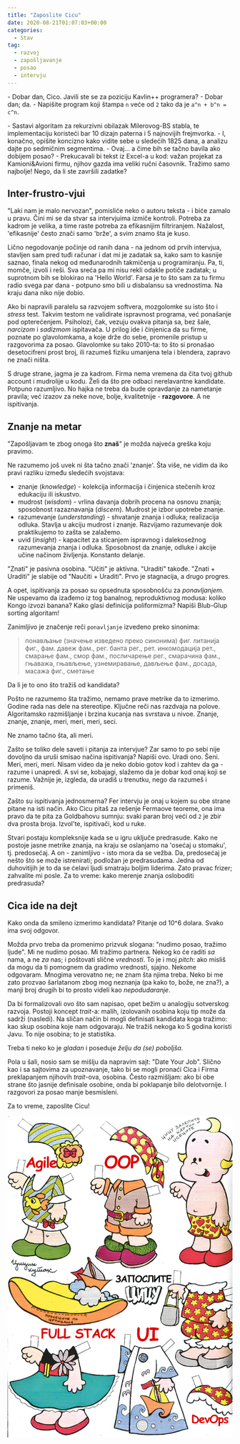 ```yaml
---
title: "Zaposlite Cicu"
date: 2020-08-21T01:07:03+00:00
categories:
  - Stav
tag:
  - razvoj
  - zapošljavanje
  - posao
  - intervju
---
```


\- Dobar dan, Cico. Javili ste se za poziciju Kavlin++ programera?
\- Dobar dan; da.
\- Napišite program koji štampa `n` veće od `2` tako da je `a^n + b^n = c^n`.
<!--more-->
\- Sastavi algoritam za rekurzivni obilazak Milerovog-BS stabla, te implementaciju koristeći bar 10 dizajn paterna i 5 najnovijih frejmvorka.
\- I, konačno, opišite koncizno kako vidite sebe u sledećih 1825 dana, a analizu dajte po sedmičnim segmentima.
\- Ovaj... a čime bih se tačno bavila ako dobijem posao?
\- Prekucavali bi tekst iz Excel-a u kod: važan projekat za Kamioni&Avioni firmu, njihov gazda ima veliki ručni časovnik. Tražimo samo najbolje! Nego, da li ste završili zadatke?

## Inter-frustro-vjui

"Laki nam je malo nervozan", pomisliće neko o autoru teksta - i biće zamalo u pravu. Čini mi se da stvar sa intervjuima izmiče kontroli. Potreba za kadrom je velika, a time raste potreba za efikasnijim filtriranjem. Nažalost, 'efikasnije' često znači samo 'brže', a svim znamo šta je kuso.

Lično negodovanje počinje od ranih dana - na jednom od prvih intervjua, stavljen sam pred tuđi računar i dat mi je zadatak sa, kako sam to kasnije saznao, finala nekog od međunarodnih takmičenja u programiranju. Pa, ti, momče, izvoli i reši. Sva sreća pa mi nisu rekli odakle potiče zadatak; u suprotnom bih se blokirao na 'Hello World'. Farsa je to što sam za tu firmu radio svega par dana - potpuno smo bili u disbalansu sa vrednostima. Na kraju dana niko nije dobio.

Ako bi napravili paralelu sa razvojem softvera, mozgolomke su isto što i _stress_ test. Takvim testom ne validirate ispravnost programa, već ponašanje pod opterećenjem. Psiholozi, čak, vezuju ovakva pitanja sa, bez šale, _narcizom_ i _sadizmom_ ispitavača. U prilog ide i činjenica da su firme, poznate po glavolomkama, a koje drže do sebe, promenile pristup u razgovorima za posao. Glavolomke su tako 2010-ta: to što si pronašao desetocifreni prost broj, ili razumeš fiziku umanjena tela i blendera, zapravo ne znači ništa.

S druge strane, jagma je za kadrom. Firma nema vremena da čita tvoj github account i mudrolije u kodu. Želi da što pre odbaci nerelavantne kandidate. Potpuno razumljivo. No hajka ne treba da bude opravdanje za nametanje pravila; već izazov za neke nove, bolje, kvalitetnije - **razgovore**. A ne ispitivanja.

## Znanje na metar

"Zapošljavam te zbog onoga što **znaš**" je možda najveća greška koju pravimo.

Ne razumemo još uvek ni šta tačno znači 'znanje'. Šta više, ne vidim da iko pravi razliku između sledećih svojstava:

+ znanje (_knowledge_) - kolekcija informacija i činjenica stečenih kroz edukaciju ili iskustvo.
+ mudrost (_wisdom_) - vrlina davanja dobrih procena na osnovu znanja; sposobnost razaznavanja (_discern_). Mudrost je izbor upotrebe znanje.
+ razumevanje (_understanding_) - shvatanje znanja i odluka; realizacija odluka. Stavlja u akciju mudrost i znanje. Razvijamo razumevanje dok praktikujemo to zašta se zalažemo.
+ uvid (_insight_) - kapacitet za sticanjem ispravnog i dalekosežnog razumevanja znanja i odluka. Sposobnost da znanje, odluke i akcije učine načinom življenja. Konstanto delanje.

"Znati" je pasivna osobina. "Učiti" je aktivna. "Uraditi" takođe. "Znati + Uraditi" je slabije od "Naučiti + Uraditi". Prvo je stagnacija, a drugo progres.

A opet, ispitivanja za posao su opsednuta sposobnošću za _ponavljanjem_. Ne uspevamo da izađemo iz tog banalnog, reproduktivnog modusa: koliko Kongo izvozi banana? Kako glasi definicija poliformizma? Napiši Blub-Glup sorting algoritam!

Zanimljivo je značenje reči `ponavljanje` izvedeno preko sinonima:

> понављање
> (значење изведено преко синонима) фиг. литанија фиг., фам. давеж фам., рег. банта рег., рет. инкомодација рет., смарање фам., смор фам., посличарење рег., смарачина фам., гњаважа, гњављење, узнемиравање, дављење фам., досада, масажа фиг., сметање

Da li je to ono što tražiš od kandidata?

Pošto ne razumemo šta tražimo, nemamo prave metrike da to izmerimo. Godine rada nas dele na stereotipe. Ključne reči nas razdvaja na polove. Algoritamsko razmišljanje i brzina kucanja nas svrstava u nivoe. Znanje, znanje, znanje, meri, meri, meri, seci.

Ne znamo tačno šta, ali meri.

Zašto se toliko dele saveti i pitanja za intervjue? Zar samo to po sebi nije dovoljno da uruši smisao načina ispitivanja? Napiši ovo. Uradi ono. Šeni. Meri, meri, meri. Nisam video da je neko dobio gotov kod i zahtev da ga - razume i unapredi. A svi se, kobajagi, slažemo da je dobar kod onaj koji se razume. Važnije je, izgleda, da uradiš u trenutku, nego da razumeš i primeniš.

Zašto su ispitivanja jednosmerna? Fer intervju je onaj u kojem su obe strane pitane na isti način. Ako Cicu pitaš za rešenje Fermaove teoreme, ona ima pravo da te pita za Goldbahovu sumnju: svaki paran broj veći od `2` je zbir dva prosta broja. Izvol'te, ispitivači, kod u ruke.

Stvari postaju kompleksnije kada se u igru uključe predrasude. Kako ne postoje jasne metrike znanja, na kraju se oslanjamo na 'osećaj u stomaku', tj. predosećaj. A on - zanimljivo - isto mora da se vežba. Da, predosećaj je nešto što se može istrenirati; podložan je predrasudama. Jedna od duhovitijih je to da se ćelavi ljudi smatraju boljim liderima. Zato pravac frizer; zahvalite mi posle. Za to vreme: kako merenje znanja osloboditi predrasuda?

## Cica ide na dejt

Kako onda da smileno izmerimo kandidata? Pitanje od 10^6 dolara. Svako ima svoj odgovor.

Možda prvo treba da promenimo prizvuk slogana: "nudimo posao, tražimo ljude". Mi ne nudimo posao. Mi tražimo partnera. Nekog ko će raditi _sa_ nama, a ne _za_ nas; i poštovati slične _vrednosti_. To je i moj _pitch_: ako misliš da mogu da ti pomognem da gradimo vrednosti, sjajno. Nekome odgovaram. Mnogima verovatno ne; ne znam šta njima treba. Neko bi me zato prozvao šarlatanom zbog mog neznanja (pa kako to, bože, ne zna?), a manji broj drugih bi to prosto videli kao _nepodudaranje_.

Da bi formalizovali ovo što sam napisao, opet bežim u analogiju sotverskog razvoja. Postoji koncept _trait_-a: malih, izolovanih osobina koju tip može da sadrži (nasledi). Na sličan način bi mogli definisati kandidata koga tražimo: kao skup osobina koje nam odgovaraju. Ne tražiš nekoga ko 5 godina koristi Javu. To nije osobina; to je statistika.

Treba ti neko ko je _gladan_ i poseduje _želju da (se) poboljša_.

Pola u šali, nosio sam se mišlju da napravim sajt: "Date Your Job". Slično kao i sa sajtovima za upoznavanje, tako bi se mogli pronaći Cica i Firma preklapanjem njihovih _trait_-ova, osobina. Često razmišljam: ako bi obe strane što jasnije definisale osobine, onda bi poklapanje bilo delotvornije. I razgovori za posao manje besmisleni.

Za to vreme, zaposlite Cicu!

![](cica.jpg)
